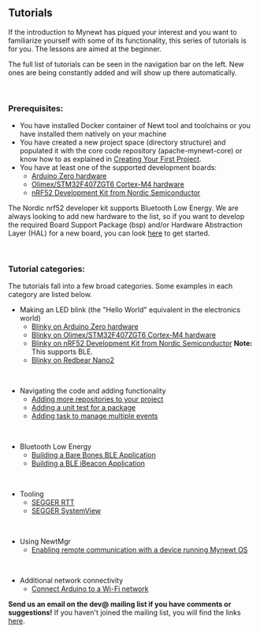 ## Tutorials

If the introduction to Mynewt has piqued your interest and you want to familiarize yourself with some of its functionality, this series of tutorials is for you. The lessons are aimed at the beginner.

The full list of tutorials can be seen in the navigation bar on the left. New ones are being constantly added and will show up there automatically.

<br>

### Prerequisites:

* You have installed Docker container of Newt tool and toolchains or you have installed them natively on your machine
* You have created a new project space (directory structure) and populated it with the core code repository (apache-mynewt-core) or know how to as explained in [Creating Your First Project](../get_started/project_create).
* You have at least one of the supported development boards:
    * [Arduino Zero hardware](arduino_zero.md)
    * [Olimex/STM32F407ZGT6 Cortex-M4 hardware](olimex.md)
    * [nRF52 Development Kit from Nordic Semiconductor](nRF52.md)

The Nordic nrf52 developer kit supports Bluetooth Low Energy. We are always looking to add new hardware to the list, so if you want to develop the required Board Support Package (bsp) and/or Hardware Abstraction Layer (HAL) for a new board, you can look [here](../core_os/porting/port_os/) to get started.


<br>

### Tutorial categories:

The tutorials fall into a few broad categories. Some examples in each category are listed below.

* Making an LED blink (the "Hello World" equivalent in the electronics world)
    * [Blinky on Arduino Zero hardware](arduino_zero.md)
    * [Blinky on Olimex/STM32F407ZGT6 Cortex-M4 hardware](olimex.md)
    * [Blinky on nRF52 Development Kit from Nordic Semiconductor](nRF52.md) **Note:** This supports BLE.
    * [Blinky on Redbear Nano2](rbnano2.md)

<br>

* Navigating the code and adding functionality
    * [Adding more repositories to your project](repo/add_repos.md)
    * [Adding a unit test for a package](unit_test.md)
    * [Adding task to manage multiple events](event_queue.md)

<br>

* Bluetooth Low Energy
    * [Building a Bare Bones BLE Application](ble_bare_bones.md)
    * [Building a BLE iBeacon Application](ibeacon.md)

<br>

* Tooling
    * [SEGGER RTT](segger_rtt.md)
    * [SEGGER SystemView](segger_sysview.md)

<br>

* Using NewtMgr
    * [Enabling remote communication with a device running Mynewt OS](project-slinky.md)

<br>

* Additional network connectivity
    * [Connect Arduino to a Wi-Fi network](wi-fi_on_arduino.md)

**Send us an email on the dev@ mailing list if you have comments or suggestions!** If you haven't joined the mailing list, you will find the links [here](../../community.md).

<br>
